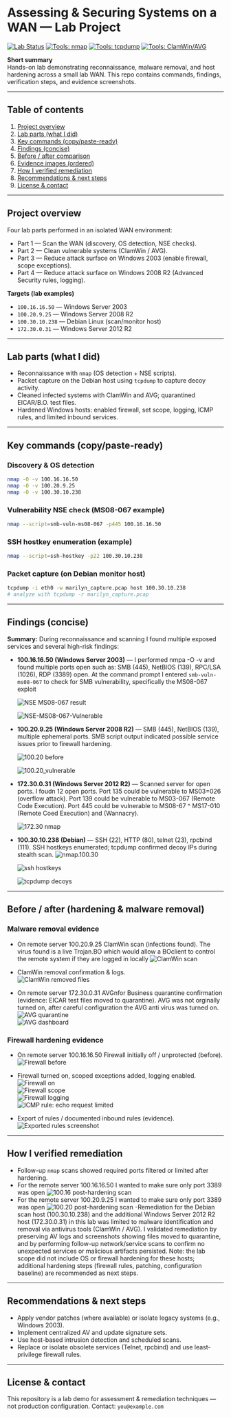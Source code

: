 # Assessing & Securing Systems on a WAN — Lab Project

[![Lab Status](https://img.shields.io/badge/status-complete-success)](./)
[![Tools: nmap](https://img.shields.io/badge/tools-nmap-blue)](https://nmap.org)
[![Tools: tcpdump](https://img.shields.io/badge/tools-tcpdump-orange)](https://www.tcpdump.org)
[![Tools: ClamWin/AVG](https://img.shields.io/badge/tools-AVs-lightgrey)](#)

**Short summary**  
Hands-on lab demonstrating reconnaissance, malware removal, and host hardening across a small lab WAN. This repo contains commands, findings, verification steps, and evidence screenshots.

---

## Table of contents
1. [Project overview](#project-overview)  
2. [Lab parts (what I did)](#lab-parts-what-i-did)  
3. [Key commands (copy/paste-ready)](#key-commands-copypaste-ready)  
4. [Findings (concise)](#findings-concise)  
5. [Before / after comparison](#before--after-comparison)  
6. [Evidence images (ordered)](#evidence-images-ordered)  
7. [How I verified remediation](#how-i-verified-remediation)  
8. [Recommendations & next steps](#recommendations--next-steps)  
9. [License & contact](#license--contact)

---

## Project overview
Four lab parts performed in an isolated WAN environment:
- Part 1 — Scan the WAN (discovery, OS detection, NSE checks).
- Part 2 — Clean vulnerable systems (ClamWin / AVG).
- Part 3 — Reduce attack surface on Windows 2003 (enable firewall, scope exceptions).
- Part 4 — Reduce attack surface on Windows 2008 R2 (Advanced Security rules, logging).

**Targets (lab examples)**  
- `100.16.16.50` — Windows Server 2003  
- `100.20.9.25` — Windows Server 2008 R2  
- `100.30.10.238` — Debian Linux (scan/monitor host)
- `172.30.0.31` — Windows Server 2012 R2

---

## Lab parts (what I did)
- Reconnaissance with `nmap` (OS detection + NSE scripts).  
- Packet capture on the Debian host using `tcpdump` to capture decoy activity.  
- Cleaned infected systems with ClamWin and AVG; quarantined EICAR/B.O. test files.  
- Hardened Windows hosts: enabled firewall, set scope, logging, ICMP rules, and limited inbound services.

---

## Key commands (copy/paste-ready)

### Discovery & OS detection
```bash
nmap -O -v 100.16.16.50
nmap -O -v 100.20.9.25
nmap -O -v 100.30.10.238
```

### Vulnerability NSE check (MS08-067 example)
```bash
nmap --script=smb-vuln-ms08-067 -p445 100.16.16.50
```

### SSH hostkey enumeration (example)
```bash
nmap --script=ssh-hostkey -p22 100.30.10.238
```

### Packet capture (on Debian monitor host)
```bash
tcpdump -i eth0 -w marilyn_capture.pcap host 100.30.10.238
# analyze with tcpdump -r marilyn_capture.pcap
```

---

## Findings (concise)

**Summary:** During reconnaissance and scanning I found multiple exposed services and several high-risk findings:

- **100.16.16.50 (Windows Server 2003)** — I performed nmpa -O -v and found multiple ports open such as: SMB (445), NetBIOS (139), RPC/LSA (1026), RDP (3389) open. At the command prompt I entered `smb-vuln-ms08-067` to check for SMB vulnerability, specifically the MS08-067 exploit

   ![NSE MS08-067 result](https://github.com/mbergin123/mbergin123/blob/main/images/10.30.10.238.OS.Open.Ports.png)
  
  ![NSE-MS08-067-Vulnerable](https://github.com/mbergin123/mbergin123/blob/main/images/nampScript100.16.16.50P1.png)
  
- **100.20.9.25 (Windows Server 2008 R2)** — SMB (445), NetBIOS (139), multiple ephemeral ports. SMB script output indicated possible service issues prior to firewall hardening.  

  ![100.20 before](https://github.com/mbergin123/mbergin123/blob/main/images/nmap100.20.9.25openPortsP1.2.png)
  
  ![100.20_vulnerable](https://github.com/mbergin123/mbergin123/blob/main/images/nmapScript100.20.9.25Part1.2.png)

- **172.30.0.31 (Windows Server 2012 R2)** — Scanned server for open ports. I foudn 12 open ports. Port 135 could be vulnerable to MS03=026 (overflow attack). Port 139 could be vulnerable to MS03-067 (Remote Code Execution). Port 445 could be vulnerable to MS08-67 ^ MS17-010 (Remote Coed Execution) and (Wannacry).

  ![172.30 nmap](https://github.com/mbergin123/mbergin123/blob/main/images/nmap173.30.0.31.png)
  

- **100.30.10.238 (Debian)** — SSH (22), HTTP (80), telnet (23), rpcbind (111). SSH hostkeys enumerated; tcpdump confirmed decoy IPs during stealth scan.
  ![nmap.100.30](https://github.com/mbergin123/mbergin123/blob/main/images/nmap100.30.10.238Part1.2.png)
  
  ![ssh hostkeys](https://github.com/mbergin123/mbergin123/blob/main/images/ssh-hoskey.3encrypt.footprint.keys.png)
  
  ![tcpdump decoys](https://github.com/mbergin123/mbergin123/blob/main/images/Screenshot%202025-09-23%20213734.png)

---

## Before / after (hardening & malware removal)

### Malware removal evidence
- On remote server 100.20.9.25 ClamWin scan (infections found). The virus found is a live Trojan.BO which would allow a BOclient to control the remote system if they are logged in locally
  ![ClamWin scan](https://github.com/mbergin123/mbergin123/blob/main/images/Screenshot%202025-09-21%20104329.png)

- ClamWin removal confirmation & logs.  
  ![ClamWin removed files](https://github.com/mbergin123/mbergin123/blob/main/images/clamwinsvirusremoved.png)

- On remote server 172.30.0.31 AVGnfor Business quarantine confirmation (evidence: EICAR test files moved to quarantine). AVG was not orginally turned on, after careful configuration the AVG anti virus was turned on.
  ![AVG quarantine](https://github.com/mbergin123/mbergin123/blob/main/images/avgTurnedOn.png)  
  ![AVG dashboard](https://github.com/mbergin123/mbergin123/blob/main/images/avg_malware_removed.png)

### Firewall hardening evidence
- On remote server 100.16.16.50 Firewall initially off / unprotected (before).  
  ![Firewall before](images/12_firewall_before.png)

- Firewall turned on, scoped exceptions added, logging enabled.  
  ![Firewall on](https://github.com/mbergin123/mbergin123/blob/main/images/firewall_windows_turned_on.png)  
  ![Firewall scope](https://github.com/mbergin123/mbergin123/blob/main/images/firewall_scope.png)  
  ![Firewall logging](https://github.com/mbergin123/mbergin123/blob/main/images/firewall_changed_log_settings.png)  
  ![ICMP rule: echo request limited](https://github.com/mbergin123/mbergin123/blob/main/images/firewall_configured_echo_request_limit.png)

- Export of rules / documented inbound rules (evidence).  
  ![Exported rules screenshot](https://github.com/mbergin123/mbergin123/blob/main/images/Screenshot%202025-09-24%20152615.png)

---

## How I verified remediation
- Follow-up `nmap` scans showed required ports filtered or limited after hardening.
- For the remote server 100.16.16.50 I wanted to make sure only port 3389 was open
  ![100.16 post-hardening scan](https://github.com/mbergin123/mbergin123/blob/main/images/Screenshot%202025-09-24%20151913.png)
- For the remote server 100.20.9.25 I wanted to make sure only port 3389 was open
  ![100.20 post-hardening scan](https://github.com/mbergin123/mbergin123/blob/main/images/Screenshot%202025-09-23%20211946.png)
-Remediation for the Debian scan host (100.30.10.238) and the additional Windows Server 2012 R2 host (172.30.0.31) in this lab was limited to malware identification and removal via antivirus tools (ClamWin / AVG). I validated remediation by preserving AV logs and screenshots showing files moved to quarantine, and by performing follow-up network/service scans to confirm no unexpected services or malicious artifacts persisted. Note: the lab scope did not include OS or firewall hardening for these hosts; additional hardening steps (firewall rules, patching, configuration baseline) are recommended as next steps.


---


## Recommendations & next steps
- Apply vendor patches (where available) or isolate legacy systems (e.g., Windows 2003).  
- Implement centralized AV and update signature sets.  
- Use host-based intrusion detection and scheduled scans.  
- Replace or isolate obsolete services (Telnet, rpcbind) and use least-privilege firewall rules.

---

## License & contact
This repository is a lab demo for assessment & remediation techniques — not production configuration. Contact: `you@example.com`




